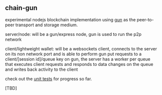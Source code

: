 chain-gun
---------

experimental nodejs blockchain implementation using [gun](https://www.npmjs.com/package/gun) as the peer-to-peer transport and storage medium.

server/node: will be a gun/express node, gun is used to run the p2p network

client/lightweight wallet: will be a websockets client, connects to the server on its non network port and is able to perform gun put requests to a client/[session id]/queue key on gun, the server has a worker per queue that executes client requests and responds to data changes on the queue and writes back activity to the client

check out the [unit tests](https://github.com/southbite/chain-gun/blob/master/test/unit) for progress so far.

[TBD]